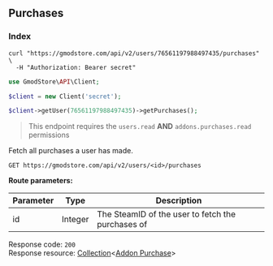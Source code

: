 ## Purchases

### Index

```shell
curl "https://gmodstore.com/api/v2/users/76561197988497435/purchases" \
  -H "Authorization: Bearer secret"
```

```php
use GmodStore\API\Client;

$client = new Client('secret');

$client->getUser(76561197988497435)->getPurchases();
```

> This endpoint requires the `users.read` **AND** `addons.purchases.read` permissions

Fetch all purchases a user has made.

`GET https://gmodstore.com/api/v2/users/<id>/purchases`

**Route parameters:**

Parameter | Type | Description
--------- | ---- | -----------
id | Integer | The SteamID of the user to fetch the purchases of

Response code: `200`<br>
Response resource: [Collection](#resource-types-collection)<[Addon Purchase](#resource-types-addon-purchase)>

